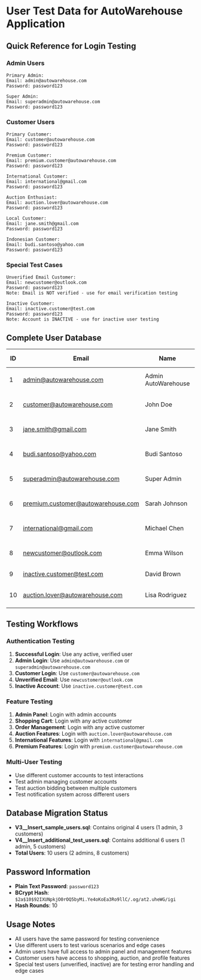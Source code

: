 # User Test Data for AutoWarehouse Application

## Quick Reference for Login Testing

### Admin Users
```
Primary Admin:
Email: admin@autowarehouse.com
Password: password123

Super Admin:
Email: superadmin@autowarehouse.com
Password: password123
```

### Customer Users
```
Primary Customer:
Email: customer@autowarehouse.com
Password: password123

Premium Customer:
Email: premium.customer@autowarehouse.com
Password: password123

International Customer:
Email: international@gmail.com
Password: password123

Auction Enthusiast:
Email: auction.lover@autowarehouse.com
Password: password123

Local Customer:
Email: jane.smith@gmail.com
Password: password123

Indonesian Customer:
Email: budi.santoso@yahoo.com
Password: password123
```

### Special Test Cases
```
Unverified Email Customer:
Email: newcustomer@outlook.com
Password: password123
Note: Email is NOT verified - use for email verification testing

Inactive Customer:
Email: inactive.customer@test.com
Password: password123
Note: Account is INACTIVE - use for inactive user testing
```

## Complete User Database

| ID | Email | Name | Role | Phone | Status | Email Verified | Use Case |
|----|-------|------|------|-------|--------|----------------|----------|
| 1 | admin@autowarehouse.com | Admin AutoWarehouse | ADMIN | +62812345678 | Active | Yes | Primary admin testing |
| 2 | customer@autowarehouse.com | John Doe | CUSTOMER | +62812345679 | Active | Yes | Primary customer testing |
| 3 | jane.smith@gmail.com | Jane Smith | CUSTOMER | +62812345680 | Active | Yes | Local customer testing |
| 4 | budi.santoso@yahoo.com | Budi Santoso | CUSTOMER | +62812345681 | Active | Yes | Indonesian customer testing |
| 5 | superadmin@autowarehouse.com | Super Admin | ADMIN | +62812345677 | Active | Yes | Super admin testing |
| 6 | premium.customer@autowarehouse.com | Sarah Johnson | CUSTOMER | +62812345682 | Active | Yes | Premium customer testing |
| 7 | international@gmail.com | Michael Chen | CUSTOMER | +65987654321 | Active | Yes | International customer testing |
| 8 | newcustomer@outlook.com | Emma Wilson | CUSTOMER | +62812345683 | Active | No | Email verification testing |
| 9 | inactive.customer@test.com | David Brown | CUSTOMER | +62812345684 | Inactive | Yes | Inactive user testing |
| 10 | auction.lover@autowarehouse.com | Lisa Rodriguez | CUSTOMER | +62812345685 | Active | Yes | Auction feature testing |

## Testing Workflows

### Authentication Testing
1. **Successful Login**: Use any active, verified user
2. **Admin Login**: Use `admin@autowarehouse.com` or `superadmin@autowarehouse.com`
3. **Customer Login**: Use `customer@autowarehouse.com`
4. **Unverified Email**: Use `newcustomer@outlook.com`
5. **Inactive Account**: Use `inactive.customer@test.com`

### Feature Testing
1. **Admin Panel**: Login with admin accounts
2. **Shopping Cart**: Login with any active customer
3. **Order Management**: Login with any active customer
4. **Auction Features**: Login with `auction.lover@autowarehouse.com`
5. **International Features**: Login with `international@gmail.com`
6. **Premium Features**: Login with `premium.customer@autowarehouse.com`

### Multi-User Testing
- Use different customer accounts to test interactions
- Test admin managing customer accounts
- Test auction bidding between multiple customers
- Test notification system across different users

## Database Migration Status
- **V3__Insert_sample_users.sql**: Contains original 4 users (1 admin, 3 customers)
- **V4__Insert_additional_test_users.sql**: Contains additional 6 users (1 admin, 5 customers)
- **Total Users**: 10 users (2 admins, 8 customers)

## Password Information
- **Plain Text Password**: `password123`
- **BCrypt Hash**: `$2a$10$92IXUNpkjO0rOQ5byMi.Ye4oKoEa3Ro9llC/.og/at2.uheWG/igi`
- **Hash Rounds**: 10

## Usage Notes
- All users have the same password for testing convenience
- Use different users to test various scenarios and edge cases
- Admin users have full access to admin panel and management features
- Customer users have access to shopping, auction, and profile features
- Special test users (unverified, inactive) are for testing error handling and edge cases
